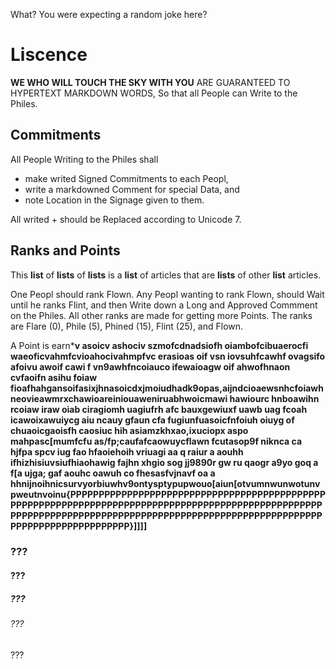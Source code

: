 What? You were expecting a random joke here?

# Liscence

**WE WHO WILL TOUCH THE SKY WITH YOU** ARE GUARANTEED TO HYPERTEXT MARKDOWN WORDS, So that all People can Write to the Philes.

## Commitments

All People Writing to the Philes shall
* make writed Signed Commitments to each Peopl,
* write a markdowned Comment for special Data, and
* note Location in the Signage given to them.

All writed + should be Replaced according to Unicode 7.

## Ranks and Points

This __list__ of __lists__ of __lists__ is a __list__ of articles that are __lists__ of other __list__ articles.

One Peopl should rank Flown. Any Peopl wanting to rank Flown, should Wait until he ranks Flint, and then Write down a Long and Approved Commment on the Philes.
All other ranks are made for getting more Points.
The ranks are Flare (0), Phile (5), Phined (15), Flint (25), and Flown.

A Point is earn*__v asoicv ashociv szmofcdnadsiofh oiambofcibuaerocfi waeoficvahmfcvioahocivahmpfvc  erasioas oif vsn iovsuhfcawhf ovagsifo afoivu awoif cawi f vn9awhfncoiauco ifewaioagw oif ahwofhnaon cvfaoifn asihu foiaw fioafhahgansoifasixjhnasoicdxjmoiudhadk9opas,aijndcioaewsnhcfoiawhneovieawmrxchawioareiniouaweniruabhwoicmawi hawiourc hnboawihn rcoiaw iraw oiab ciragiomh uagiufrh afc bauxgewiuxf uawb uag fcoah icawoixawuiycg aiu ncauy gfaun cfa fugiunfuasoicfnfoiuh oiuyg of chuaoicgaoisfh caosiuc hih asiamzkhxao,ixuciopx aspo mahpasc[mumfcfu as/fp;caufafcaowuycflawn fcutasop9f niknca ca hjfpa spcv iug fao hfaoiehoih vriuagi  aa q raiur a aouhh ifhizhisiuvsiufhiaohawig fajhn xhgio  sog jj9890r gw ru qaogr a9yo goq a f[a ujga; gaf aouhc oawuh co fhesasfvjnavf oa a hhnijnoihnicsurvyorbiuwhv9ontysptypupwouo[aiun[otvumnwunwotunvpweutnvoinu{PPPPPPPPPPPPPPPPPPPPPPPPPPPPPPPPPPPPPPPPPPPPPPPPPPPPPPPPPPPPPPPPPPPPPPPPPPPPPPPPPPPPPPPPPPPPPPPPPPPPPPPPPPPPPPPPPPPPPPPPPPPPPPPPPPPPPPPPPPPPPPPPPPPPPPPPPPPPPPPPPPPPPPPPPPPPPPPP}]]]]__
### ???
#### ???
##### ???
###### ???
???
